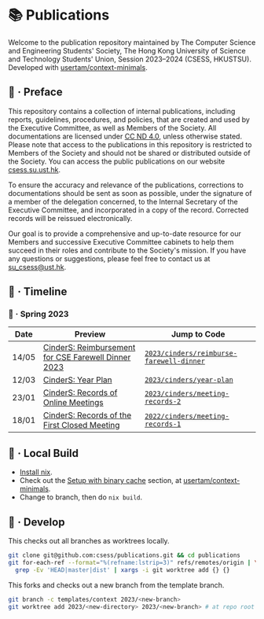 # 📚 Publications
Welcome to the publication repository maintained by The Computer Science and Engineering Students' Society, The Hong Kong University of Science and Technology Students' Union, Session 2023–2024 (CSESS, HKUSTSU). Developed with [usertam/context-minimals].

## 📜 · Preface
This repository contains a collection of internal publications, including reports, guidelines, procedures, and policies, that are created and used by the Executive Committee, as well as Members of the Society. All documentations are licensed under [CC ND 4.0], unless otherwise stated. Please note that access to the publications in this repository is restricted to Members of the Society and should not be shared or distributed outside of the Society. You can access the public publications on our website [csess.su.ust.hk].

To ensure the accuracy and relevance of the publications, corrections to documentations should be sent as soon as possible, under the signature of a member of the delegation concerned, to the Internal Secretary of the Executive Committee, and incorporated in a copy of the record. Corrected records will be reissued electronically.

Our goal is to provide a comprehensive and up-to-date resource for our Members and successive Executive Committee cabinets to help them succeed in their roles and contribute to the Society's mission. If you have any questions or suggestions, please feel free to contact us at [su_csess@ust.hk].

## 📅 · Timeline
### 🌄 · Spring 2023
| Date  | Preview                                                                                             | Jump to Code                                |
| ----- | --------------------------------------------------------------------------------------------------- | ------------------------------------------- |
| 14/05 | [CinderS: Reimbursement for CSE Farewell Dinner 2023][2023/cinders/reimburse-farewell-dinner-dist]  | [`2023/cinders/reimburse-farewell-dinner`]  |
| 12/03 | [CinderS: Year Plan][2023/cinders/year-plan-dist]                                                   | [`2023/cinders/year-plan`]                  |
| 23/01 | [CinderS: Records of Online Meetings][2023/cinders/meeting-records-2-dist]                          | [`2023/cinders/meeting-records-2`]          |
| 18/01 | [CinderS: Records of the First Closed Meeting][2022/cinders/meeting-records-1-dist]                 | [`2022/cinders/meeting-records-1`]          |

## 🧱 · Local Build
- [Install nix].
- Check out the [Setup with binary cache] section, at [usertam/context-minimals].
- Change to branch, then do `nix build`.

## 🔩 · Develop
This checks out all branches as worktrees locally.
```sh
git clone git@github.com:csess/publications.git && cd publications
git for-each-ref --format="%(refname:lstrip=3)" refs/remotes/origin | \
  grep -Ev 'HEAD|master|dist' | xargs -i git worktree add {} {}
```
This forks and checks out a new branch from the template branch.
```sh
git branch -c templates/context 2023/<new-branch>
git worktree add 2023/<new-directory> 2023/<new-branch> # at repo root
```

<!---
References below are auto-generated, using
  $ cat <<'EOF' | cut -d\| -f4 | cut -d\` -f2 | sort \
      | xargs -i printf '[`{}`]: /../../tree/{}\n[{}-dist]: /../../blob/dist/{}/main.pdf\n'
  > | ... | ... | ... |
  > EOF
-->

[usertam/context-minimals]: https://github.com/usertam/context-minimals/
[CC ND 4.0]: https://creativecommons.org/licenses/by-nd/4.0/
[csess.su.ust.hk]: https://csess.su.ust.hk/
[su_csess@ust.hk]: mailto:su_csess@ust.hk
[Install nix]: https://nixos.org/download.html
[Setup with binary cache]: https://github.com/usertam/context-minimals/tree/master#setup-with-binary-cache

[`2022/cinders/meeting-records-1`]: /../../tree/2022/cinders/meeting-records-1
[2022/cinders/meeting-records-1-dist]: /../../blob/dist/2022/cinders/meeting-records-1/main.pdf
[`2023/cinders/meeting-records-2`]: /../../tree/2023/cinders/meeting-records-2
[2023/cinders/meeting-records-2-dist]: /../../blob/dist/2023/cinders/meeting-records-2/main.pdf
[`2023/cinders/year-plan`]: /../../tree/2023/cinders/year-plan
[2023/cinders/year-plan-dist]: /../../blob/dist/2023/cinders/year-plan/main.pdf
[`2023/cinders/reimburse-farewell-dinner`]: /../../tree/2023/cinders/reimburse-farewell-dinner
[2023/cinders/reimburse-farewell-dinner-dist]: /../../blob/dist/2023/cinders/reimburse-farewell-dinner/main.pdf
